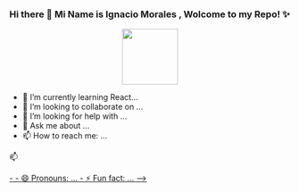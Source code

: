 <!DOCTYPE html>
### Hi there 👋 Mi Name is Ignacio Morales , Wolcome to my Repo! ✨ 

<p align="center">
  <img src="https://myoctocat.com/assets/images/octocats/octocat-20.png"  width=100>
</p>

- 🌱 I’m currently learning React...
- 👯 I’m looking to collaborate on ...
- 🤔 I’m looking for help with ...
- 💬 Ask me about ...
- 📫 How to reach me: ...
<p>
  📫
  <a href="https://gist.github.com/roachhd/1f029bd4b50b8a524f3c">
  </p>
- 
- 😄 Pronouns: ...
- ⚡ Fun fact: ...
-->
